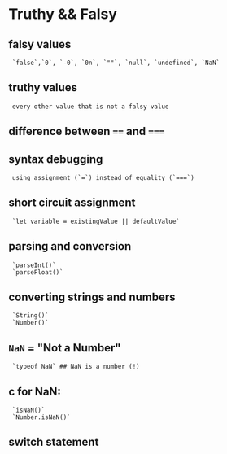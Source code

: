 # Truthy && Falsy

## falsy values

     `false`,`0`, `-0`, `0n`, `""`, `null`, `undefined`, `NaN`

## truthy values

     every other value that is not a falsy value

## difference between `==` and `===`

## syntax debugging

     using assignment (`=`) instead of equality (`===`)

## short circuit assignment

     `let variable = existingValue || defaultValue`

## parsing and conversion

     `parseInt()`
     `parseFloat()`

## converting strings and numbers

     `String()`
     `Number()`

## `NaN` = "Not a Number"

     `typeof NaN` ## NaN is a number (!)

## c for NaN:

     `isNaN()`
     `Number.isNaN()`

## switch statement
